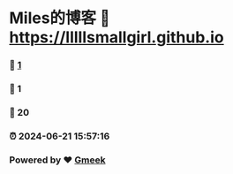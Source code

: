 # Miles的博客 :link: https://lllllsmallgirl.github.io 
### :page_facing_up: [1](https://lllllsmallgirl.github.io/tag.html) 
### :speech_balloon: 1 
### :hibiscus: 20 
### :alarm_clock: 2024-06-21 15:57:16 
### Powered by :heart: [Gmeek](https://github.com/Meekdai/Gmeek)
